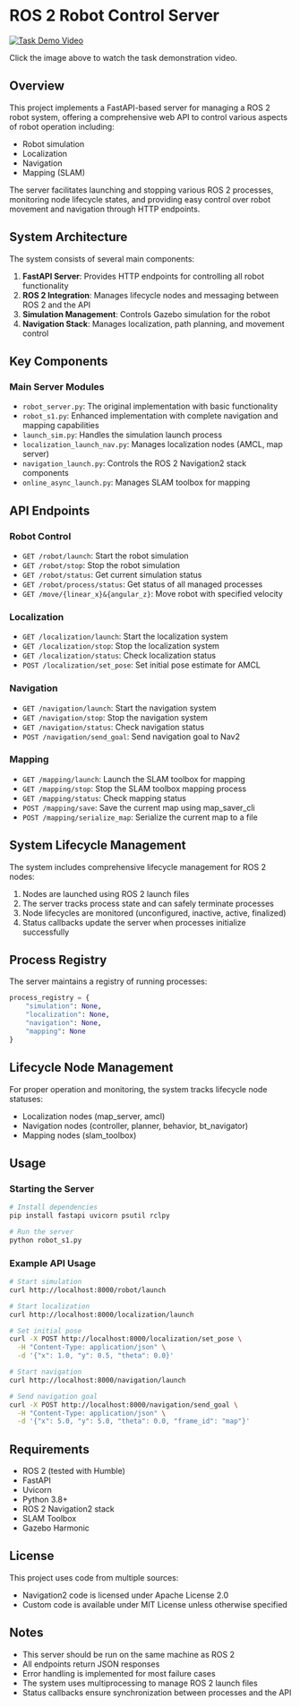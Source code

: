 # ROS 2 Robot Control Server

[![Task Demo Video](https://img.youtube.com/vi/Hc1XsQzDstM/0.jpg)](https://youtu.be/Hc1XsQzDstM)

Click the image above to watch the task demonstration video.

## Overview

This project implements a FastAPI-based server for managing a ROS 2 robot system, offering a comprehensive web API to control various aspects of robot operation including:

- Robot simulation
- Localization
- Navigation
- Mapping (SLAM)

The server facilitates launching and stopping various ROS 2 processes, monitoring node lifecycle states, and providing easy control over robot movement and navigation through HTTP endpoints.

## System Architecture

The system consists of several main components:

1. **FastAPI Server**: Provides HTTP endpoints for controlling all robot functionality
2. **ROS 2 Integration**: Manages lifecycle nodes and messaging between ROS 2 and the API
3. **Simulation Management**: Controls Gazebo simulation for the robot
4. **Navigation Stack**: Manages localization, path planning, and movement control

## Key Components

### Main Server Modules

- `robot_server.py`: The original implementation with basic functionality
- `robot_s1.py`: Enhanced implementation with complete navigation and mapping capabilities
- `launch_sim.py`: Handles the simulation launch process
- `localization_launch_nav.py`: Manages localization nodes (AMCL, map server)
- `navigation_launch.py`: Controls the ROS 2 Navigation2 stack components
- `online_async_launch.py`: Manages SLAM toolbox for mapping

## API Endpoints

### Robot Control

- `GET /robot/launch`: Start the robot simulation
- `GET /robot/stop`: Stop the robot simulation
- `GET /robot/status`: Get current simulation status
- `GET /robot/process/status`: Get status of all managed processes
- `GET /move/{linear_x}&{angular_z}`: Move robot with specified velocity

### Localization

- `GET /localization/launch`: Start the localization system
- `GET /localization/stop`: Stop the localization system
- `GET /localization/status`: Check localization status
- `POST /localization/set_pose`: Set initial pose estimate for AMCL

### Navigation

- `GET /navigation/launch`: Start the navigation system
- `GET /navigation/stop`: Stop the navigation system
- `GET /navigation/status`: Check navigation status
- `POST /navigation/send_goal`: Send navigation goal to Nav2

### Mapping

- `GET /mapping/launch`: Launch the SLAM toolbox for mapping
- `GET /mapping/stop`: Stop the SLAM toolbox mapping process
- `GET /mapping/status`: Check mapping status
- `POST /mapping/save`: Save the current map using map_saver_cli
- `POST /mapping/serialize_map`: Serialize the current map to a file

## System Lifecycle Management

The system includes comprehensive lifecycle management for ROS 2 nodes:

1. Nodes are launched using ROS 2 launch files
2. The server tracks process state and can safely terminate processes
3. Node lifecycles are monitored (unconfigured, inactive, active, finalized)
4. Status callbacks update the server when processes initialize successfully

## Process Registry

The server maintains a registry of running processes:
```python
process_registry = {
    "simulation": None,
    "localization": None,
    "navigation": None,
    "mapping": None
}
```

## Lifecycle Node Management

For proper operation and monitoring, the system tracks lifecycle node statuses:
- Localization nodes (map_server, amcl)
- Navigation nodes (controller, planner, behavior, bt_navigator)
- Mapping nodes (slam_toolbox)

## Usage

### Starting the Server

```bash
# Install dependencies
pip install fastapi uvicorn psutil rclpy

# Run the server
python robot_s1.py
```

### Example API Usage

```bash
# Start simulation
curl http://localhost:8000/robot/launch

# Start localization
curl http://localhost:8000/localization/launch

# Set initial pose
curl -X POST http://localhost:8000/localization/set_pose \
  -H "Content-Type: application/json" \
  -d '{"x": 1.0, "y": 0.5, "theta": 0.0}'

# Start navigation
curl http://localhost:8000/navigation/launch

# Send navigation goal
curl -X POST http://localhost:8000/navigation/send_goal \
  -H "Content-Type: application/json" \
  -d '{"x": 5.0, "y": 5.0, "theta": 0.0, "frame_id": "map"}'
```

## Requirements

- ROS 2 (tested with Humble)
- FastAPI
- Uvicorn
- Python 3.8+
- ROS 2 Navigation2 stack
- SLAM Toolbox
- Gazebo Harmonic

## License

This project uses code from multiple sources:
- Navigation2 code is licensed under Apache License 2.0
- Custom code is available under MIT License unless otherwise specified

## Notes

- This server should be run on the same machine as ROS 2
- All endpoints return JSON responses
- Error handling is implemented for most failure cases
- The system uses multiprocessing to manage ROS 2 launch files
- Status callbacks ensure synchronization between processes and the API